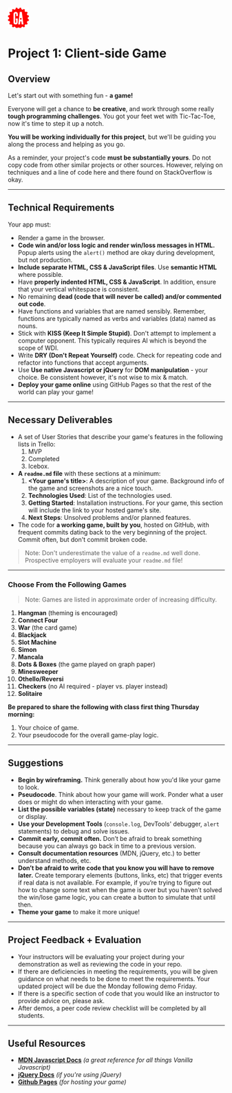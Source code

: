 ![](../../resources/assets/ga-icon-small.png)
# Project 1: Client-side Game

## Overview

Let's start out with something fun - **a game!**

Everyone will get a chance to **be creative**, and work through some really **tough programming challenges**.  You got your feet wet
with Tic-Tac-Toe, now it's time to step it up a notch.

**You will be working individually for this project**, but we'll be guiding you along the process and helping as you go.

As a reminder, your project's code **must be substantially yours**. Do not copy code from other similar projects or other sources. However, relying on techniques and a line of code here and there found on StackOverflow is okay.

---

## Technical Requirements

Your app must:

- Render a game in the browser.
- **Code win and/or loss logic and render win/loss messages in HTML.** Popup alerts using the `alert()` method are okay during development, but not production.
- **Include separate HTML, CSS & JavaScript files**. Use **semantic HTML** where possible.
- Have **properly indented HTML, CSS & JavaScript**. In addition, ensure that your vertical whitespace is consistent.
- No remaining **dead (code that will never be called) and/or commented out code**.
- Have functions and variables that are named sensibly. Remember, functions are typically named as verbs and variables (data) named as nouns.
- Stick with **KISS (Keep It Simple Stupid)**. Don't attempt to implement a computer opponent.  This typically requires AI which is beyond the scope of WDI.
- Write **DRY (Don't Repeat Yourself)** code. Check for repeating code and refactor into functions that accept arguments.
- Use **Use native Javascript or jQuery** for **DOM manipulation** - your choice. Be consistent however, it's not wise to mix & match.
- **Deploy your game online** using GitHub Pages so that the rest of the world can play your game!

---

## Necessary Deliverables

- A set of User Stories that describe your game's features in the following
  lists in Trello:
  1. MVP
  2. Completed
  2. Icebox.
- **A ``readme.md`` file** with these sections at a minimum:
  1. **<Your game's title>**: A description of your game.  Background info of the game and screenshots are a nice touch.
  2. **Technologies Used**: List of the technologies used.
  3. **Getting Started**: Installation instructions. For your game, this section will include the link to your hosted game's site.
  4. **Next Steps**: Unsolved problems and/or planned features.
- The code for **a working game, built by you**, hosted on GitHub,
  with frequent commits dating back to the very beginning of the project. Commit often, but don't commit broken code.

>Note: Don't underestimate the value of a `readme.md` well done. Prospective employers will evaluate your `readme.md` file!

---

### Choose From the Following Games

>Note: Games are listed in approximate order of increasing difficulty.

1. **Hangman** (theming is encouraged)
1. **Connect Four**
1. **War** (the card game)
1. **Blackjack**
1. **Slot Machine**
1. **Simon**
1. **Mancala**
1. **Dots & Boxes** (the game played on graph paper)
1. **Minesweeper**
1. **Othello/Reversi**
1. **Checkers** (no AI required - player vs. player instead)
1. **Solitaire**

**Be prepared to share the following with class first thing Thursday morning:**

1. Your choice of game.
2. Your pseudocode for the overall game-play logic.

---

## Suggestions

- **Begin by wireframing.** Think generally about how you'd
  like your game to look.
- **Pseudocode**. Think about how your game will work.  Ponder what a user does or might do when interacting with your game.
- **List the possible variables (state)** necessary to keep track of the game or display.
- **Use your Development Tools** (`console.log`, DevTools' debugger, `alert` statements) to debug and solve issues.
- **Commit early, commit often.** Don’t be afraid to break something because you can always go back in time to a previous version.
- **Consult documentation resources** (MDN, jQuery, etc.) to better understand methods, etc.
- **Don’t be afraid to write code that you know you will have to remove later.**
  Create temporary elements (buttons, links, etc) that trigger events if real
  data is not available. For example, if you’re trying to figure out how to
  change some text when the game is over but you haven’t solved the win/lose
  game logic, you can create a button to simulate that until then.
- **Theme your game** to make it more unique!

---

## Project Feedback + Evaluation

- Your instructors will be evaluating your project during your demonstration as well as reviewing the code in your repo.
- If there are deficiencies in meeting the requirements, you will be given guidance on what needs to be done to meet the requirements.  Your updated project will be due the Monday following demo Friday.
- If there is a specific section of code that you would like an instructor to provide advice on, please ask.
- After demos, a peer code review checklist will be completed by all students.

---

## Useful Resources

- **[MDN Javascript Docs](https://developer.mozilla.org/en-US/docs/Web/JavaScript)**
  _(a great reference for all things Vanilla Javascript)_
- **[jQuery Docs](http://api.jquery.com)** _(if you're using jQuery)_
- **[Github Pages](https://pages.github.com)** _(for hosting your game)_